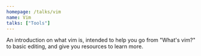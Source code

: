 ```yaml
---
homepage: /talks/vim
name: Vim
talks: ["Tools"]
---
```


An introduction on what vim is, intended to help you go from "What's vim?" to
basic editing, and give you resources to learn more.
